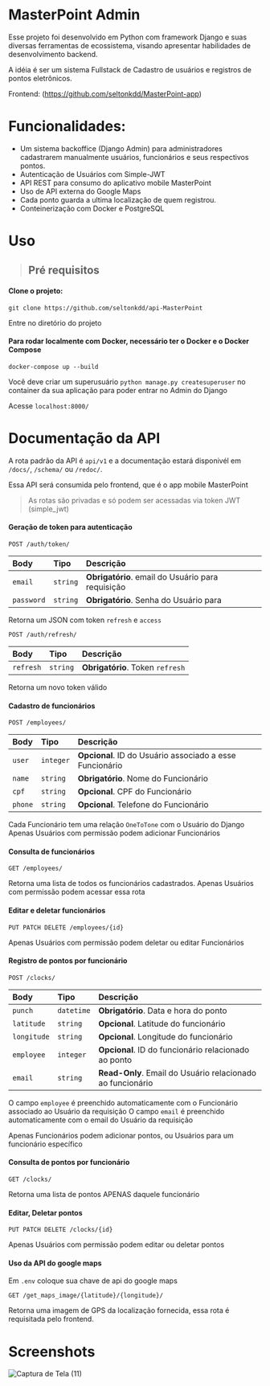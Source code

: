 # MasterPoint Admin

Esse projeto foi desenvolvido em Python com framework Django e suas diversas ferramentas de ecossistema, visando apresentar habilidades de desenvolvimento backend.

A idéia é ser um sistema Fullstack de Cadastro de usuários e registros de pontos eletrônicos.

Frontend: (https://github.com/seltonkdd/MasterPoint-app)

# Funcionalidades:

- Um sistema backoffice (Django Admin) para administradores cadastrarem manualmente usuários, funcionários e seus respectivos pontos.
- Autenticação de Usuários com Simple-JWT
- API REST para consumo do aplicativo mobile MasterPoint
- Uso de API externa do Google Maps
- Cada ponto guarda a ultima localização de quem registrou.
- Conteinerização com Docker e PostgreSQL
  
# Uso

> ## Pré requisitos

#### Clone o projeto:
    git clone https://github.com/seltonkdd/api-MasterPoint

Entre no diretório do projeto

#### Para rodar localmente com Docker, necessário ter o Docker e o Docker Compose
    docker-compose up --build

Você deve criar um superusuário `python manage.py createsuperuser` no container da sua aplicação para poder entrar no Admin do Django

Acesse `localhost:8000/`

# Documentação da API

A rota padrão da API é `api/v1` e a documentação estará disponivél em `/docs/`, `/schema/` ou `/redoc/`.

Essa API será consumida pelo frontend, que é o app mobile MasterPoint

> As rotas são privadas e só podem ser acessadas via token JWT (simple_jwt)

#### Geração de token para autenticação

    POST /auth/token/

| Body   | Tipo       | Descrição                           |
| :---------- | :--------- | :---------------------------------- |
| `email` | `string` | **Obrigatório**. email do Usuário para requisição | 
| `password` | `string` | **Obrigatório**. Senha do Usuário para |

Retorna um JSON com token `refresh` e `access`

    POST /auth/refresh/

| Body   | Tipo       | Descrição                           |
| :---------- | :--------- | :---------------------------------- |
| `refresh` | `string` | **Obrigatório**. Token `refresh`|

Retorna um novo token válido

#### Cadastro de funcionários
    POST /employees/

| Body   | Tipo       | Descrição                           |
| :---------- | :--------- | :---------------------------------- |
| `user` | `integer` | **Opcional**. ID do Usuário associado a esse Funcionário | 
| `name` | `string` | **Obrigatório**. Nome do Funcionário |
| `cpf` | `string` | **Opcional**. CPF do Funcionário |
| `phone` | `string` | **Opcional**. Telefone do Funcionário |

Cada Funcionário tem uma relação `OneToTone` com o Usuário do Django
Apenas Usuários com permissão podem adicionar Funcionários

#### Consulta de funcionários
    GET /employees/

Retorna uma lista de todos os funcionários cadastrados. Apenas Usuários com permissão podem acessar essa rota

#### Editar e deletar funcionários
    PUT PATCH DELETE /employees/{id}

Apenas Usuários com permissão podem deletar ou editar Funcionários

#### Registro de pontos por funcionário
    POST /clocks/

| Body   | Tipo       | Descrição                           |
| :---------- | :--------- | :---------------------------------- |
| `punch` | `datetime` | **Obrigatório**. Data e hora do ponto | 
| `latitude` | `string` | **Opcional**. Latitude do funcionário |
| `longitude` | `string` | **Opcional**. Longitude do funcionário |
| `employee` | `integer` | **Opcional**. ID do funcionário relacionado ao ponto |
| `email` | `string` | **Read-Only**. Email do Usuário relacionado ao funcionário |

O campo `employee` é preenchido automaticamente com o Funcionário associado ao Usuário da requisição
O campo `email` é preenchido automaticamente com o email do Usuário da requisição

Apenas Funcionários podem adicionar pontos, ou Usuários para um funcionário específico

#### Consulta de pontos por funcionário
    GET /clocks/

Retorna uma lista de pontos APENAS daquele funcionário

#### Editar, Deletar pontos
    PUT PATCH DELETE /clocks/{id}

Apenas Usuários com permissão podem editar ou deletar pontos

#### Uso da API do google maps
Em `.env` coloque sua chave de api do google maps

    GET /get_maps_image/{latitude}/{longitude}/

Retorna uma imagem de GPS da localização fornecida, essa rota é requisitada pelo frontend.

# Screenshots
![Captura de Tela (11)](https://github.com/user-attachments/assets/69f11a13-26af-499b-b341-f3fa6c5eafcb)

